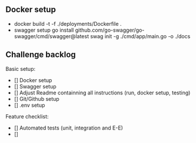 ## Docker setup

- docker build -t <image-tag> -f ./deployments/Dockerfile .
- swagger setup
  go install github.com/go-swagger/go-swagger/cmd/swagger@latest
  swag init -g ./cmd/app/main.go -o ./docs

## Challenge backlog

Basic setup:

- [] Docker setup
- [] Swagger setup
- [] Adjust Readme containning all instructions (run, docker setup, testing)
- [] Git/Github setup
- [] .env setup

Feature checklist:

- [] Automated tests (unit, integration and E-E)
- []
